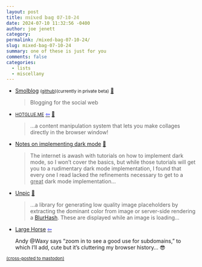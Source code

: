 ```yaml
---
layout: post
title: 𝕞𝕚𝕩𝕖𝕕 𝕓𝕒𝕘 𝟘𝟟-𝟙𝟘-𝟚𝟜
date: 2024-07-10 11:32:56 -0400
author: joe jenett
category: 
permalink: /mixed-bag-07-10-24/
slug: mixed-bag-07-10-24
summary: one of these is just for you
comments: false
categories:
  - lists
  - miscellany
---
```

<ul class="links">
	<li><a title="Smolblog" href="https://smolblog.com/">Smolblog</a> <small>(<a href="https://github.com/smolblog/smolblog/">github</a>)</small><small>(currently in private beta)</small> <a href="https://pinboard.in/u:axodys">📌</a><blockquote><p>Blogging for the social web</p></blockquote></li>
	<li><a title="HOTGLUE.ME :: unique tool for web publication & samizdat" href="https://hotglue.me/"><small>HOTGLUE.ME</small></a>  <a title="source" href="https://dwt-archives.joejenett.com/02-22-22/"><span style="color:blue;">&#8678;</span></a> <a href="https://pinboard.in/u:axehandle">📌</a><blockquote><p>...a content manipulation system that lets you make collages directly in the browser window!</p></blockquote></li>
	<li><a title="Notes on implementing dark mode — brandur.org" href="https://brandur.org/fragments/dark-mode-notes">Notes on implementing dark mode</a> <a href="https://pinboard.in/u:tedw">📌</a><blockquote><p>The internet is awash with tutorials on how to implement dark mode, so I won’t cover the basics, but while those tutorials will get you to a rudimentary dark mode implementation, I found that every one I read lacked the refinements necessary to get to a <span style="text-decoration:underline;">great</span> dark mode implementation...</p></blockquote></li>
	<li><a title="Unpic" href="https://unpic-placeholder.netlify.app/">Unpic</a> <a href="https://pinboard.in/u:jshwlkr">📌</a><blockquote><p>...a library for generating low quality image placeholders by extracting the dominant color from image or server-side rendering a <a href="https://blurha.sh/">BlurHash</a>. These are displayed while an image is loading...</p></blockquote></li>
	<li><a title="Large Horse" href="http://large.horse/">Large Horse</a>  <a title="source" href="https://waxy.org/2024/07/large-horse/"><span style="color:blue;">&#8678;</span></a><p>Andy @Waxy says “zoom in to see a good use for subdomains,” to which I’ll add, cute but it’s cluttering my browser history... 😎 </p></li>
</ul><a href="https://brid.gy/publish/mastodon"><small>(cross-posted to mastodon)</small></a>